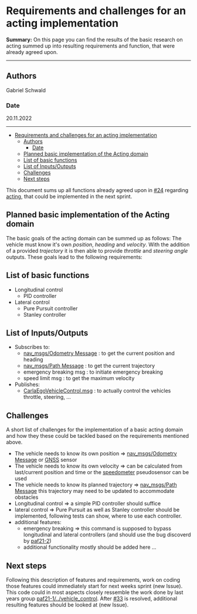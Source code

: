 # Requirements and challenges for an acting implementation

**Summary:** On this page you can find the results of the basic research on acting summed up into resulting requirements and function, that were already agreed upon.

---

## Authors

Gabriel Schwald

### Date

20.11.2022

---

<!-- TOC -->
* [Requirements and challenges for an acting implementation](#requirements-and-challenges-for-an-acting-implementation)
  * [Authors](#authors)
    * [Date](#date)
  * [Planned basic implementation of the Acting domain](#planned-basic-implementation-of-the-acting-domain)
  * [List of basic functions](#list-of-basic-functions)
  * [List of Inputs/Outputs](#list-of-inputsoutputs)
  * [Challenges](#challenges)
  * [Next steps](#next-steps)
<!-- TOC -->

This document sums up all functions already agreed upon in [#24](https://github.com/ll7/paf22/issues/24) regarding [acting](../01_acting/01_acting.md), that could be implemented in the next sprint.

## Planned basic implementation of the Acting domain

The basic goals of the acting domain can be summed up as follows:
The vehicle must know it's own _position_, _heading_ and _velocity_.
With the addition of a provided _trajectory_ it is then able to provide _throttle_ and _steering angle_ outputs.
These goals lead to the following requirements:

## List of basic functions

* Longitudinal control
  * PID controller
* Lateral control
  * Pure Pursuit controller
  * Stanley controller

## List of Inputs/Outputs

* Subscribes to:
  * [nav_msgs/Odometry Message](http://docs.ros.org/en/noetic/api/nav_msgs/html/msg/Odometry.html) : to get the current position and heading
  * [nav_msgs/Path Message](https://docs.ros.org/en/api/nav_msgs/html/msg/Path.html) : to get the current trajectory
  * emergency breaking msg : to initiate emergency breaking
  * speed limit msg : to get the maximum velocity
* Publishes:
  * [CarlaEgoVehicleControl.msg](https://carla.readthedocs.io/projects/ros-bridge/en/latest/ros_msgs/#carlaegovehiclecontrolmsg) : to actually control the vehicles throttle, steering, ...

## Challenges

A short list of challenges for the implementation of a basic acting domain and how they these could be tackled based on the requirements mentioned above.

* The vehicle needs to know its own position => [nav_msgs/Odometry Message](http://docs.ros.org/en/noetic/api/nav_msgs/html/msg/Odometry.html) or [GNSS](https://carla.readthedocs.io/en/latest/ref_sensors/#gnss-sensor) sensor
* The vehicle needs to know its own velocity => can be calculated from last/current position and time or the [speedometer](https://leaderboard.carla.org/#map-track) pseudosensor can be used
* The vehicle needs to know its planned trajectory => [nav_msgs/Path Message](https://docs.ros.org/en/api/nav_msgs/html/msg/Path.html) this trajectory may need to be updated to accommodate obstacles
* Longitudinal control => a simple PID controller should suffice
* lateral control => Pure Pursuit as well as Stanley controller should be implemented, following tests can show, where to use each controller.
* additional features:
  * emergency breaking => this command is supposed to bypass longitudinal and lateral controllers (and should use the bug discoverd by [paf21-2](https://github.com/ll7/paf21-2/tree/main/paf_ros/paf_actor#bugabuses))
  * additional functionality mostly should be added here ...

## Next steps

Following this description of features and requirements, work on coding those features could immediately start for next weeks sprint (new Issue). This code could in most aspects closely ressemble the work done by last years group [paf21-1/../vehicle_control](https://github.com/ll7/paf21-1/tree/master/components/vehicle_control/node/src/vehicle_control/driving).
After [#33](https://github.com/ll7/paf22/issues/33) is resolved, additional  resulting features should be looked at (new Issue).
